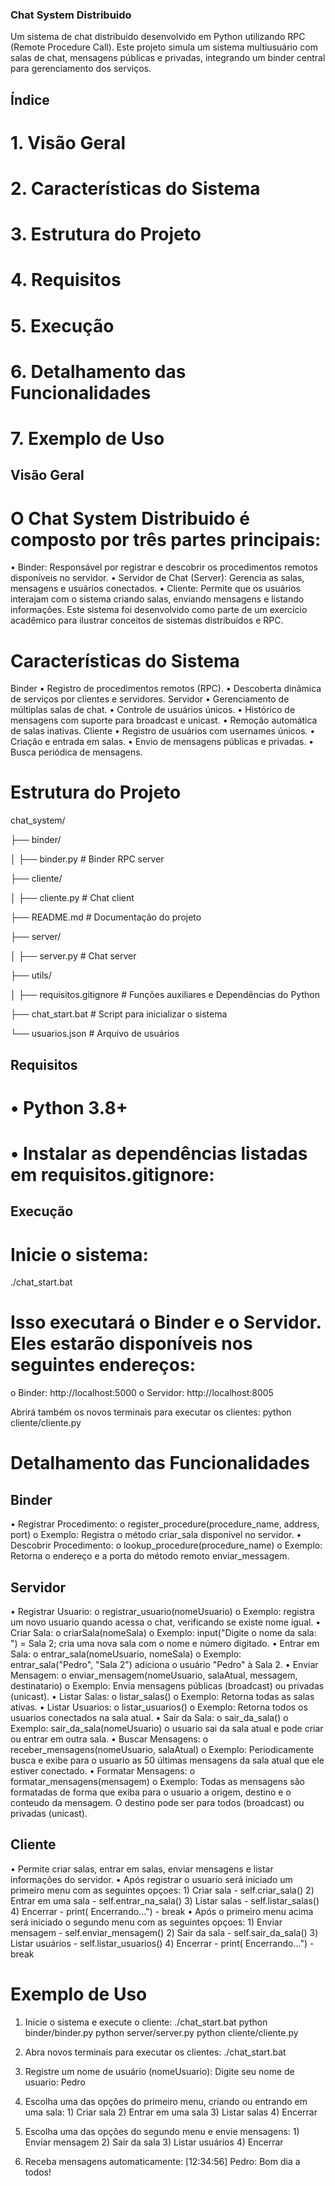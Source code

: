 ### Chat System Distribuido
   Um sistema de chat distribuído desenvolvido em Python utilizando RPC (Remote Procedure Call). Este projeto simula um sistema multiusuário com salas de chat, mensagens públicas e privadas, integrando um binder central para gerenciamento dos serviços.

## Índice
  # 1.	Visão Geral
  # 2.	Características do Sistema
  # 3.	Estrutura do Projeto
  # 4.	Requisitos
  # 5.	Execução
  # 6.	Detalhamento das Funcionalidades
  # 7.	Exemplo de Uso
 
## Visão Geral
# O Chat System Distribuido é composto por três partes principais:
   •	Binder: Responsável por registrar e descobrir os procedimentos remotos disponíveis no servidor.
   •	Servidor de Chat (Server): Gerencia as salas, mensagens e usuários conectados.
   •	Cliente: Permite que os usuários interajam com o sistema criando salas, enviando mensagens e listando informações.
Este sistema foi desenvolvido como parte de um exercício acadêmico para ilustrar conceitos de sistemas distribuídos e RPC.

# Características do Sistema
Binder
   •	Registro de procedimentos remotos (RPC).
   •	Descoberta dinâmica de serviços por clientes e servidores.
Servidor
   •	Gerenciamento de múltiplas salas de chat.
   •	Controle de usuários únicos.
   •	Histórico de mensagens com suporte para broadcast e unicast.
   •	Remoção automática de salas inativas.
Cliente
   •	Registro de usuários com usernames únicos.
   •	Criação e entrada em salas.
   •	Envio de mensagens públicas e privadas.
   •	Busca periódica de mensagens.

# Estrutura do Projeto
chat_system/

├── binder/

│   ├── binder.py               # Binder RPC server

├── cliente/

│   ├── cliente.py              # Chat client

├── README.md                   # Documentação do projeto

├── server/

│   ├── server.py               # Chat server

├── utils/

│   ├── requisitos.gitignore    # Funções auxiliares e Dependências do Python

├── chat_start.bat              # Script para inicializar o sistema

└── usuarios.json               # Arquivo de usuários

## Requisitos
#   •	Python 3.8+
#   •	Instalar as dependências listadas em requisitos.gitignore:

## Execução
# Inicie o sistema:  
   ./chat_start.bat

# Isso executará o Binder e o Servidor. Eles estarão disponíveis nos seguintes endereços:
   o	Binder: http://localhost:5000
   o	Servidor: http://localhost:8005

Abrirá também os novos terminais para executar os clientes:
   python cliente/cliente.py

# Detalhamento das Funcionalidades
## Binder
   •	Registrar Procedimento:
     o	register_procedure(procedure_name, address, port)
     o	Exemplo: Registra o método criar_sala disponível no servidor.
   •	Descobrir Procedimento:
      o	lookup_procedure(procedure_name)
      o	Exemplo: Retorna o endereço e a porta do método remoto enviar_messagem.
      
## Servidor
   •	Registrar Usuario:
        o	registrar_usuario(nomeUsuario)
        o	Exemplo: registra um novo usuario quando acessa o chat, verificando se existe nome igual.
   •	Criar Sala:
        o	criarSala(nomeSala)
        o	Exemplo: input("Digite o nome da sala: ") = Sala 2; cria uma nova sala com o nome e número digitado.
   •	Entrar em Sala:
        o	entrar_sala(nomeUsuario, nomeSala)
        o	Exemplo: entrar_sala("Pedro", "Sala 2") adiciona o usuário "Pedro" à Sala 2.
   •	Enviar Mensagem:
        o	enviar_mensagem(nomeUsuario, salaAtual, messagem, destinatario)
        o	Exemplo: Envia mensagens públicas (broadcast) ou privadas (unicast).
   •	Listar Salas:
        o	listar_salas()
        o	Exemplo: Retorna todas as salas ativas.
   •	Listar Usuarios:
        o	listar_usuarios()
        o	Exemplo: Retorna todos os usuarios conectados na sala atual.
   •	Sair da Sala:
        o	sair_da_sala()
        o	Exemplo: sair_da_sala(nomeUsuario) o usuario sai da sala atual e pode criar ou entrar em outra sala.
   •	Buscar Mensagens:
        o	receber_mensagens(nomeUsuario, salaAtual)
        o	Exemplo: Periodicamente busca e exibe para o usuario as 50 últimas mensagens da sala atual que ele estiver conectado.
   •	Formatar Mensagens:
        o	formatar_mensagens(mensagem)
        o	Exemplo: Todas as mensagens são formatadas de forma que exiba para o usuario a origem, destino e o conteudo da mensagem. O destino pode ser para todos (broadcast) ou privadas (unicast).
        
## Cliente
   •	Permite criar salas, entrar em salas, enviar mensagens e listar informações do servidor.
   •	Após registrar o usuario será iniciado um primeiro menu com as seguintes opçoes:
          1) Criar sala - self.criar_sala()
          2) Entrar em uma sala - self.entrar_na_sala()
          3) Listar salas - self.listar_salas()
          4) Encerrar - print( Encerrando...") - break
   •	Após o primeiro menu acima será iniciado o segundo menu com as seguintes opçoes:
          1) Enviar mensagem - self.enviar_mensagem()
          2) Sair da sala - self.sair_da_sala()
          3) Listar usuários - self.listar_usuarios()
          4) Encerrar - print( Encerrando...") - break
       
# Exemplo de Uso
1.	Inicie o sistema e execute o cliente:
      ./chat_start.bat
           python binder/binder.py
           python server/server.py
  	       python cliente/cliente.py

2. Abra novos terminais para executar os clientes:
    ./chat_start.bat

3.	Registre um nome de usuário (nomeUsuario):
    Digite seu nome de usuario: Pedro

4.	Escolha uma das opções do primeiro menu, criando ou entrando em uma sala:
         1) Criar sala 
         2) Entrar em uma sala
         3) Listar salas
         4) Encerrar

6.	Escolha uma das opções do segundo menu e envie mensagens:
         1) Enviar mensagem
         2) Sair da sala
         3) Listar usuários
         4) Encerrar

7.	Receba mensagens automaticamente:
         [12:34:56] Pedro: Bom dia a todos!


